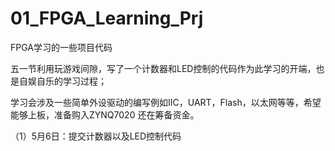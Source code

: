 # 01_FPGA_Learning_Prj
FPGA学习的一些项目代码

五一节利用玩游戏间隙，写了一个计数器和LED控制的代码作为此学习的开端，也是自娱自乐的学习过程；

学习会涉及一些简单外设驱动的编写例如IIC，UART，Flash，以太网等等，希望能够上板，准备购入ZYNQ7020
还在筹备资金。

（1）5月6日：提交计数器以及LED控制代码
